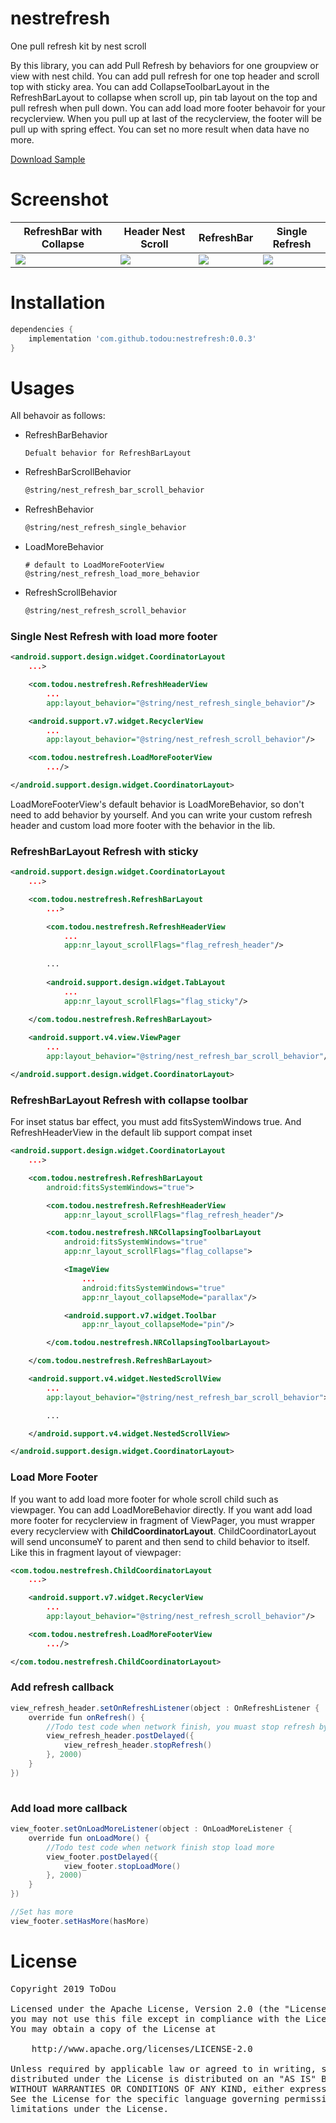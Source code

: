 # nestrefresh  

One pull refresh kit by nest scroll  

By this library, you can add Pull Refresh by behaviors for one groupview or view with nest child. You can add pull refresh for one top header and scroll top with sticky area. You can add CollapseToolbarLayout in the RefreshBarLayout to collapse when scroll up, pin tab layout on the top and pull refresh when pull down. 
You can add load more footer behavoir for your recyclerview. When you pull up at last of the recyclerview, the footer will be pull up with spring effect. You can set no more result when data have no more.

[Download Sample](https://github.com/ToDou/nestrefresh/releases)

Screenshot
====
|RefreshBar with Collapse|Header Nest Scroll|RefreshBar|Single Refresh|
|---|---|---|---|
|![](/screenshot/nest_refresh_refreshbar_collapse.gif)|![](/screenshot/nest_refresh_header_nest_scroll.gif)|![](/screenshot/nest_refresh_refresh_bar.gif)|![](/screenshot/nest_refresh_single.gif)|

Installation
====
```groovy
dependencies {
    implementation 'com.github.todou:nestrefresh:0.0.3'
}
```
Usages
====
All behavoir as follows:
* RefreshBarBehavior
    ```
    Defualt behavior for RefreshBarLayout
    ```
* RefreshBarScrollBehavior
    ```xml
    @string/nest_refresh_bar_scroll_behavior
    ```
* RefreshBehavior
    ```xml
    @string/nest_refresh_single_behavior
    ```
* LoadMoreBehavior
    ```
    # default to LoadMoreFooterView
    @string/nest_refresh_load_more_behavior
    ```
* RefreshScrollBehavior
    ```xml
    @string/nest_refresh_scroll_behavior
    ```

### Single Nest Refresh with load more footer
```xml
<android.support.design.widget.CoordinatorLayout
    ...>

    <com.todou.nestrefresh.RefreshHeaderView
        ...
        app:layout_behavior="@string/nest_refresh_single_behavior"/>

    <android.support.v7.widget.RecyclerView
        ...
        app:layout_behavior="@string/nest_refresh_scroll_behavior"/>

    <com.todou.nestrefresh.LoadMoreFooterView
        .../>

</android.support.design.widget.CoordinatorLayout>
```
LoadMoreFooterView's default behavior is LoadMoreBehavior, so don't need to add behavior by yourself. And you can write your custom refresh header and custom load more footer with the behavior in the lib.
### RefreshBarLayout Refresh with sticky
```xml
<android.support.design.widget.CoordinatorLayout
    ...>

    <com.todou.nestrefresh.RefreshBarLayout
        ...>

        <com.todou.nestrefresh.RefreshHeaderView
            ...
            app:nr_layout_scrollFlags="flag_refresh_header"/>
 
        ...
        
        <android.support.design.widget.TabLayout
            ...
            app:nr_layout_scrollFlags="flag_sticky"/>
        
    </com.todou.nestrefresh.RefreshBarLayout>

    <android.support.v4.view.ViewPager
        ...
        app:layout_behavior="@string/nest_refresh_bar_scroll_behavior"/>

</android.support.design.widget.CoordinatorLayout>

```
### RefreshBarLayout Refresh with collapse toolbar
For inset status bar effect, you must add fitsSystemWindows true. And RefreshHeaderView in the default lib support compat inset
```xml
<android.support.design.widget.CoordinatorLayout
    ...>

    <com.todou.nestrefresh.RefreshBarLayout
        android:fitsSystemWindows="true">

        <com.todou.nestrefresh.RefreshHeaderView
            app:nr_layout_scrollFlags="flag_refresh_header"/>

        <com.todou.nestrefresh.NRCollapsingToolbarLayout
            android:fitsSystemWindows="true"
            app:nr_layout_scrollFlags="flag_collapse">

            <ImageView
                ...
                android:fitsSystemWindows="true"
                app:nr_layout_collapseMode="parallax"/>

            <android.support.v7.widget.Toolbar
                app:nr_layout_collapseMode="pin"/>

        </com.todou.nestrefresh.NRCollapsingToolbarLayout>

    </com.todou.nestrefresh.RefreshBarLayout>

    <android.support.v4.widget.NestedScrollView
        ...
        app:layout_behavior="@string/nest_refresh_bar_scroll_behavior">

        ...

    </android.support.v4.widget.NestedScrollView>

</android.support.design.widget.CoordinatorLayout>
```
### Load More Footer
If you want to add load more footer for whole scroll child such as viewpager. You can add LoadMoreBehavior directly. If you want add load more footer for recyclerview in fragment of ViewPager, you must wrapper every recyclerview with **ChildCoordinatorLayout**. ChildCoordinatorLayout will send unconsumeY to parent and then send to child behavior to itself.
Like this in fragment layout of viewpager:
```xml
<com.todou.nestrefresh.ChildCoordinatorLayout
    ...>

    <android.support.v7.widget.RecyclerView
        ...
        app:layout_behavior="@string/nest_refresh_scroll_behavior"/>

    <com.todou.nestrefresh.LoadMoreFooterView
        .../>

</com.todou.nestrefresh.ChildCoordinatorLayout>
```
### Add refresh callback
```java
view_refresh_header.setOnRefreshListener(object : OnRefreshListener {
    override fun onRefresh() {
        //Todo test code when network finish, you muast stop refresh by view_refresh_header.stopRefresh()
        view_refresh_header.postDelayed({
            view_refresh_header.stopRefresh()
        }, 2000)
    }
})
        
```
### Add load more callback
```java
view_footer.setOnLoadMoreListener(object : OnLoadMoreListener {
    override fun onLoadMore() {
        //Todo test code when network finish stop load more
        view_footer.postDelayed({
            view_footer.stopLoadMore()
        }, 2000)
    }
})

//Set has more 
view_footer.setHasMore(hasMore)
```
License
====
<pre>
Copyright 2019 ToDou

Licensed under the Apache License, Version 2.0 (the "License");
you may not use this file except in compliance with the License.
You may obtain a copy of the License at

    http://www.apache.org/licenses/LICENSE-2.0

Unless required by applicable law or agreed to in writing, software
distributed under the License is distributed on an "AS IS" BASIS,
WITHOUT WARRANTIES OR CONDITIONS OF ANY KIND, either express or implied.
See the License for the specific language governing permissions and
limitations under the License.
</pre>

